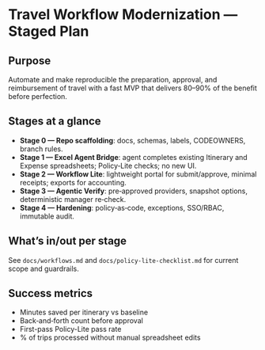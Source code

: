 # Travel Workflow Modernization — Staged Plan

## Purpose

Automate and make reproducible the preparation, approval, and reimbursement
of travel with a fast MVP that delivers 80–90% of the benefit before
perfection.

## Stages at a glance

- **Stage 0 — Repo scaffolding**: docs, schemas, labels, CODEOWNERS,
  branch rules.
- **Stage 1 — Excel Agent Bridge**: agent completes existing Itinerary and
  Expense spreadsheets; Policy‑Lite checks; no new UI.
- **Stage 2 — Workflow Lite**: lightweight portal for submit/approve,
  minimal receipts; exports for accounting.
- **Stage 3 — Agentic Verify**: pre‑approved providers, snapshot options,
  deterministic manager re‑check.
- **Stage 4 — Hardening**: policy‑as‑code, exceptions, SSO/RBAC,
  immutable audit.

## What’s in/out per stage

See `docs/workflows.md` and `docs/policy-lite-checklist.md` for current
scope and guardrails.

## Success metrics

- Minutes saved per itinerary vs baseline
- Back‑and‑forth count before approval
- First-pass Policy-Lite pass rate
- % of trips processed without manual spreadsheet edits
